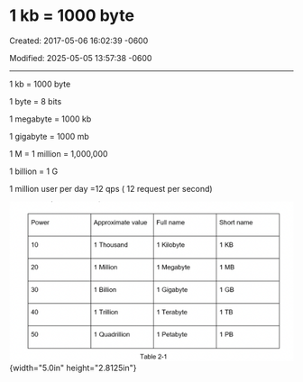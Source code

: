 # 1 kb  = 1000 byte

Created: 2017-05-06 16:02:39 -0600

Modified: 2025-05-05 13:57:38 -0600

---

1 kb = 1000 byte



1 byte = 8 bits



1 megabyte = 1000 kb



1 gigabyte = 1000 mb





1 M = 1 million = 1,000,000





1 billion = 1 G



1 million user per day =12 qps ( 12 request per second)



![Power 10 20 30 40 50 Approximate value 1 Thousand 1 Million 1 Billion 1 Trillion 1 Quadrillion Full name 1 Kilobyte 1 Megabyte 1 Gigabyte 1 Terabyte 1 Petabyte Short name 1 KB 1 MB 1 GB Table 2-1 ](../media/Basic-1-kb--=-1000-byte-image1.png){width="5.0in" height="2.8125in"}








